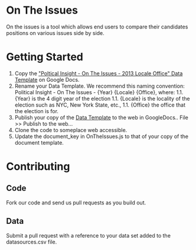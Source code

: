# On The Issues
On the issues is a tool which allows end users to compare their candidates positions on various issues side by side.

# Getting Started
1. Copy the ["Poltical Insight - On The Issues - 2013 Locale Office" Data Template](https://docs.google.com/a/spry-group.com/spreadsheet/ccc?key=0AgzkULHq1yvxdHZkRktpd2gxT1diaDQ2OU5WTXZHVUE#gid=0) on Google Docs.
1. Rename your Data Template. We recommend this naming convention: Political Insight - On The Issues - {Year} {Locale} {Office}, where:
1.1. {Year} is the 4 digit year of the election
1.1. {Locale} is the locality of the election such as NYC, New York State, etc.,
1.1. {Office} the office that the election is for.
1. Publish your copy of the [Data Template](https://docs.google.com/a/spry-group.com/spreadsheet/ccc?key=0AgzkULHq1yvxdHZkRktpd2gxT1diaDQ2OU5WTXZHVUE#gid=0) to the web in GoogleDocs.. File >> Publish to the web...
1. Clone the code to someplace web accessible. 
1. Update the document_key in OnTheIssues.js to that of your copy of the document template. 

# Contributing

## Code
Fork our code and send us pull requests as you build out.

## Data
Submit a pull request with a reference to your data set added to the datasources.csv file. 





